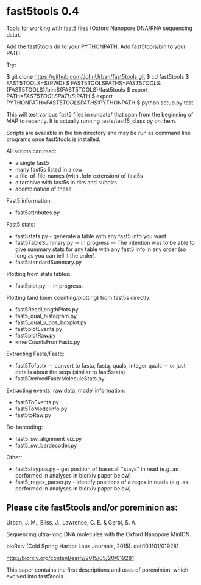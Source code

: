 # fast5tools 0.4
Tools for working with fast5 files (Oxford Nanopore DNA/RNA sequencing data).


Add the fast5tools dir to your PYTHONPATH.
Add fast5tools/bin to your PATH

Try:

$ git clone https://github.com/JohnUrban/fast5tools.git
$ cd fast5tools
$ FAST5TOOLS=${PWD}
$ FAST5TOOLSPATHS=${FAST5TOOLS}:${FAST5TOOLS}/bin:${FAST5TOOLS}/fast5tools
$ export PATH=${FAST5TOOLSPATHS}:$PATH
$ export PYTHONPATH=${FAST5TOOLSPATHS}:$PYTHONPATH
$ python setup.py test

This will test various fast5 files in rundata/ that span from the beginning of MAP to recently. It is actually running tests/testf5\_class.py on them. 

Scripts are available in the bin directory and may be run as command line
programs once fast5tools is installed.


All scripts can read:
- a single fast5
- many fast5s listed in a row
- a file-of-file-names (with .fofn extension) of fast5s
- a tarchive with fast5s in dirs and subdirs
- acombination of those


Fast5 information:
- fast5attributes.py

Fast5 stats:
- fast5stats.py - generate a table with any fast5 info you want. 
- fast5TableSummary.py -- in progress -- The intention was to be able to give summary stats for any table with any fast5 info in any order (so long as you can tell it the order).
- fast5standardSummary.py

Plotting from stats tables:
- fast5plot.py -- in progress. 

Plotting (and kmer counting/plotting) from fast5s directly:
- fast5ReadLengthPlots.py
- fast5_qual_histogram.py
- fast5_qual_v_pos_boxplot.py
- fast5plotEvents.py
- fast5plotRaw.py
- kmerCountsFromFastx.py


Extracting Fasta/Fastq:
- fast5Tofastx -- convert to fasta, fastq, quals, integer quals -- or just details about the seqs (similar to fast5stats)
- fast5DerivedFastxMoleculeStats.py

Extracting events, raw data, model information:
- fast5ToEvents.py 
- fast5ToModelinfo.py 
- fast5toRaw.py


De-barcoding:
- fast5_sw_alignment_viz.py
- fast5_sw_bardecoder.py


Other:
- fast5staypos.py - get position of basecall "stays" in read (e.g. as performed in analyses in biorxiv paper below)
- fast5_regex_parser.py - identify positions of a regex in reads (e.g. as performed in analyses in biorxiv paper below)





Please cite fast5tools and/or poreminion as:
-------------------------------------------
Urban, J. M., Bliss, J., Lawrence, C. E. & Gerbi, S. A. 

Sequencing ultra-long DNA molecules with the Oxford Nanopore MinION. 

bioRxiv (Cold Spring Harbor Labs Journals, 2015). doi:10.1101/019281 

http://biorxiv.org/content/early/2015/05/20/019281

This paper contains the first descriptions and uses of poreminion, which evolved into fast5tools.



